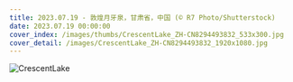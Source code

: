 ```yaml
---
title: 2023.07.19 - 敦煌月牙泉，甘肃省，中国 (© R7 Photo/Shutterstock)
date: 2023.07.19 00:00:00
cover_index: /images/thumbs/CrescentLake_ZH-CN8294493832_533x300.jpg
cover_detail: /images/CrescentLake_ZH-CN8294493832_1920x1080.jpg
---
```


![CrescentLake](/images/CrescentLake_ZH-CN8294493832_1920x1080.jpg)
